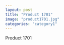 ```yaml
---
layout: post
title: "Product 1701"
image: "product1701.jpg"
categories: "category1"
---
```

Product 1701
